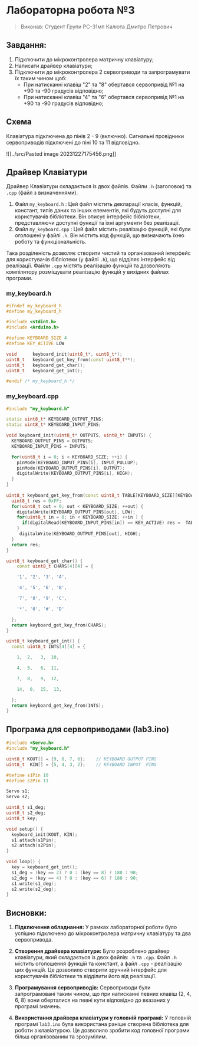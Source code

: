 # Лабораторна робота №3

> Виконав: Студент Групи РС-31мп Калюта Дмитро Петрович
## Завдання: 
1. Підключити до мікроконтролера матричну клавіатуру;
2. Написати драйвер клавіатури;
3. Підключити до мікроконтролера 2 сервоприводи та запрограмувати їх таким чином щоб:
	- При натисканні клавіш "2" та "8" обертався сервопривід №1 на +90 та -90 градусів відповідно;
	- При натисканні клавіш "4" та "6" обертався сервопривід №1 на +90 та -90 градусів відповідно;

## Схема

Клавіатура підключена до пінів 2 - 9 (включно).
Сигнальні провідники сервоприводів підключені до піні 10 та 11 відповідно.

![[../src/Pasted image 20231227175456.png]]

## Драйвер Клавіатури

Драйвер Клавіатури складається із двох файлів. Файли `.h` (заголовок) та `.cpp` (файл з визначеннями).

1. Файл `my_keyboard.h`  : Цей файл містить декларації класів, функцій, констант, типів даних та інших елементів, які будуть доступні для користувачів бібліотеки. Він описує інтерфейс бібліотеки, представляючи доступні функції та їхні аргументи без реалізації.
2. Файл `my_keyboard.cpp` : Цей файл містить реалізацію функцій, які були оголошені у файлі `.h`. Він містить код функцій, що визначають їхню роботу та функціональність.

Така розділеність дозволяє створити чистий та організований інтерфейс для користувачів бібліотеки (у файлі `.h`), що відділяє інтерфейс від реалізації. Файли `.cpp` містять реалізацію функцій та дозволяють компілятору розміщувати реалізацію функцій у вихідних файлах програми.

### my_keyboard.h
``` cpp
#ifndef my_keyboard_h
#define my_keyboard_h

#include <stdint.h>
#include <Arduino.h>

#define KEYBOARD_SIZE 4
#define KEY_ACTIVE LOW

void      keyboard_init(uint8_t*, uint8_t*);
uint8_t   keyboard_get_key_from(const uint8_t**);
uint8_t   keyboard_get_char();
uint8_t   keyboard_get_int();

#endif /* my_keyboard_h */
```

### my_keyboard.cpp

``` cpp
#include "my_keyboard.h"

static uint8_t* KEYBOARD_OUTPUT_PINS;
static uint8_t* KEYBOARD_INPUT_PINS;

void keyboard_init(uint8_t* OUTPUTS, uint8_t* INPUTS) {
  KEYBOARD_OUTPUT_PINS = OUTPUTS;
  KEYBOARD_INPUT_PINS = INPUTS;

  for(uint8_t i = 0; i < KEYBOARD_SIZE; ++i) {
    pinMode(KEYBOARD_INPUT_PINS[i], INPUT_PULLUP);  
    pinMode(KEYBOARD_OUTPUT_PINS[i], OUTPUT);
    digitalWrite(KEYBOARD_OUTPUT_PINS[i], HIGH);
  }
}
  
uint8_t keyboard_get_key_from(const uint8_t TABLE[KEYBOARD_SIZE][KEYBOARD_SIZE]) {
  uint8_t res = 0xFF;
  for(uint8_t out = 0; out < KEYBOARD_SIZE; ++out) {
    digitalWrite(KEYBOARD_OUTPUT_PINS[out], LOW);
    for(uint8_t in = 0; in < KEYBOARD_SIZE; ++in ) {
      if(digitalRead(KEYBOARD_INPUT_PINS[in]) == KEY_ACTIVE) res =  TABLE[out][in];
    }
     digitalWrite(KEYBOARD_OUTPUT_PINS[out], HIGH);
  }
  return res;
}

uint8_t keyboard_get_char() {
    const uint8_t CHARS[4][4] = {

    '1', '2', '3', 'A',

    '4', '5', '6', 'B',

    '7', '8', '9', 'C',

    '*', '0', '#', 'D'

  };
  return keyboard_get_key_from(CHARS);
}

uint8_t keyboard_get_int() {
  const uint8_t INTS[4][4] = {

    1,  2,   3,  10,

    4,  5,   6,  11,

    7,  8,   9,  12,

    14,  0,  15,  13,

  };
  return keyboard_get_key_from(INTS);
}

```


## Програма для сервоприводами (lab3.ino)

``` cpp
#include <Servo.h>
#include "my_keyboard.h"

uint8_t KOUT[] = {9, 8, 7, 6};    // KEYBOARD OUTPUT PINS
uint8_t  KIN[] = {5, 4, 3, 2};    // KEYBOARD INPUT  PINS

#define s1Pin 10
#define s2Pin 11

Servo s1;
Servo s2;

uint8_t s1_deg;
uint8_t s2_deg;
uint8_t key;

void setup() {
  keyboard_init(KOUT, KIN);
  s1.attach(s1Pin);
  s2.attach(s2Pin);
}

void loop() {
  key = keyboard_get_int();
  s1_deg = (key == 2) ? 0 : (key == 8) ? 180 : 90;
  s2_deg = (key == 4) ? 0 : (key == 6) ? 180 : 90;
  s1.write(s1_deg);
  s2.write(s2_deg);
}
```

## Висновки:

1. **Підключення обладнання:** У рамках лабораторної роботи було успішно підключено до мікроконтролера матричну клавіатуру та два сервопривода.

2. **Створення драйвера клавіатури:** Було розроблено драйвер клавіатури, який складається із двох файлів: `.h` та `.cpp`. Файл `.h` містить оголошення функцій та констант, а файл `.cpp` - реалізацію цих функцій. Це дозволило створити зручний інтерфейс для користувачів бібліотеки та відділити його від реалізації.

3. **Програмування сервоприводів:** Сервоприводи були запрограмовані таким чином, що при натисканні певних клавіш (2, 4, 6, 8) вони оберталися на певні кути відповідно до вказаних у програмі значень.

4. **Використання драйвера клавіатури у головній програмі:** У головній програмі `lab3.ino` була використана раніше створена бібліотека для роботи з клавіатурою. Це дозволило зробити код головної програми більш організованим та зрозумілим.




